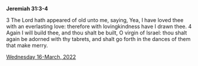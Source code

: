 **Jeremiah 31:3-4**

3 The Lord hath appeared of old unto me, saying, Yea, I have loved thee with an everlasting love: therefore with lovingkindness have I drawn thee. 4 Again I will build thee, and thou shalt be built, O virgin of Israel: thou shalt again be adorned with thy tabrets, and shalt go forth in the dances of them that make merry.

[Wednesday 16-March, 2022](https://t.me/s/daily_scripture)
